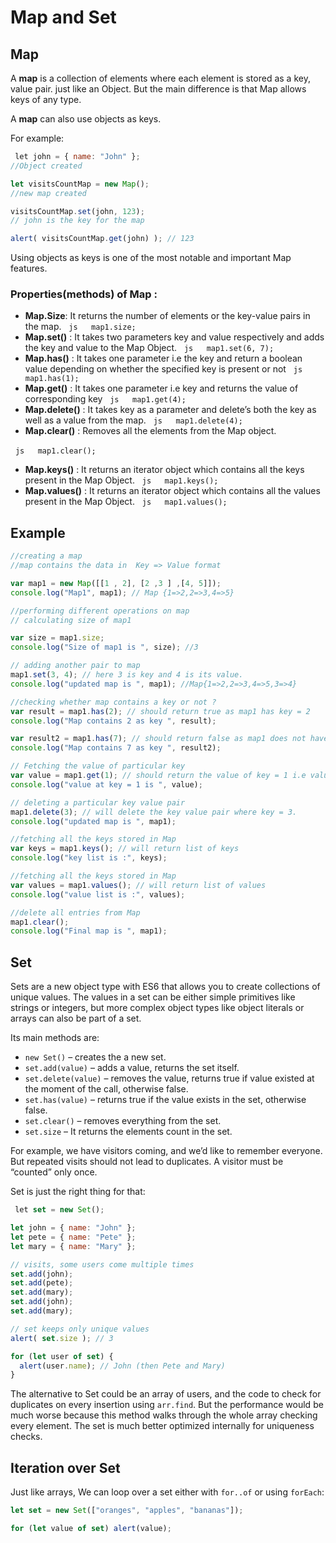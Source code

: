 # Map and Set

## Map

A **map** is a collection of elements where each element is stored as a key, value pair. 
just like an Object. But the main difference is that Map allows keys of any type.

A **map** can also use objects as keys.

For example:

```js
 let john = { name: "John" };
//Object created

let visitsCountMap = new Map();
//new map created

visitsCountMap.set(john, 123);
// john is the key for the map

alert( visitsCountMap.get(john) ); // 123
```

Using objects as keys is one of the most notable and important Map features.

### Properties(methods) of Map :

- **Map.Size**: It returns the number of elements or the key-value pairs in the map.
  ```js
  map1.size;
  ```
- **Map.set()** : It takes two parameters key and value respectively and adds the key and value 
to the Map Object.
  ```js
  map1.set(6, 7);
  ```
- **Map.has()** : It takes one parameter i.e the key and return a boolean value depending on whether the specified key is present or not
  ```js
  map1.has(1);
  ```
- **Map.get()** : It takes one parameter i.e key and returns the value of corresponding key
  ```js
  map1.get(4);
  ```
- **Map.delete()** : It takes key as a parameter and delete’s both the key as well as a value from the map.
  ```js
  map1.delete(4);
  ```
- **Map.clear()** : Removes all the elements from the Map object.

  ```js
  map1.clear();
  ```

- **Map.keys()** : It returns an iterator object which contains all the keys present in the Map Object.
  ```js
  map1.keys();
  ```
- **Map.values()** : It returns an iterator object which contains all the values present in the Map Object.
  ```js
  map1.values();
  ```

## Example

```js
//creating a map
//map contains the data in  Key => Value format

var map1 = new Map([[1 , 2], [2 ,3 ] ,[4, 5]]);
console.log("Map1", map1); // Map {1=>2,2=>3,4=>5}

//performing different operations on map
// calculating size of map1

var size = map1.size;
console.log("Size of map1 is ", size); //3

// adding another pair to map
map1.set(3, 4); // here 3 is key and 4 is its value.
console.log("updated map is ", map1); //Map{1=>2,2=>3,4=>5,3=>4}

//checking whether map contains a key or not ?
var result = map1.has(2); // should return true as map1 has key = 2
console.log("Map contains 2 as key ", result);

var result2 = map1.has(7); // should return false as map1 does not have key = 7
console.log("Map contains 7 as key ", result2);

// Fetching the value of particular key
var value = map1.get(1); // should return the value of key = 1 i.e value = 2
console.log("value at key = 1 is ", value);

// deleting a particular key value pair
map1.delete(3); // will delete the key value pair where key = 3.
console.log("updated map is ", map1);

//fetching all the keys stored in Map
var keys = map1.keys(); // will return list of keys
console.log("key list is :", keys);

//fetching all the keys stored in Map
var values = map1.values(); // will return list of values
console.log("value list is :", values);

//delete all entries from Map
map1.clear();
console.log("Final map is ", map1);
```

## Set

Sets are a new object type with ES6 that allows you to create collections of unique values.
 The values in a set can be either simple primitives like strings or integers, but more complex
  object types like object literals or arrays can also be part of a set.

Its main methods are:

- `new Set()` – creates the a new set.
- `set.add(value)` – adds a value, returns the set itself.
- `set.delete(value)` – removes the value, returns true if value existed at the moment of the call, otherwise false.
- `set.has(value)` – returns true if the value exists in the set, otherwise false.
- `set.clear()` – removes everything from the set.
- `set.size` – It returns the elements count in the set.

For example, we have visitors coming, and we’d like to remember everyone.
 But repeated visits should not lead to duplicates. A visitor must be “counted” only once.

Set is just the right thing for that:

```js
 let set = new Set();

let john = { name: "John" };
let pete = { name: "Pete" };
let mary = { name: "Mary" };

// visits, some users come multiple times
set.add(john);
set.add(pete);
set.add(mary);
set.add(john);
set.add(mary);

// set keeps only unique values
alert( set.size ); // 3

for (let user of set) {
  alert(user.name); // John (then Pete and Mary)
}
```

The alternative to Set could be an array of users, and the code to check for duplicates on every insertion using `arr.find`. But the performance would be much worse because this method walks through the whole array checking every element. The set is much better optimized internally for uniqueness checks.

## Iteration over Set

Just like arrays, We can loop over a set either with `for..of` or using `forEach`:

```js
let set = new Set(["oranges", "apples", "bananas"]);

for (let value of set) alert(value);

```
